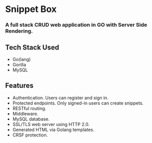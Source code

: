 # Snippet Box

### A full stack CRUD web application in GO with Server Side Rendering.

## Tech Stack Used
* Go(lang)
* Gorilla
* MySQL

## Features
* Authentication. Users can register and sign in.
* Protected endpoints. Only signed-in users can create snippets.
* RESTful routing.
* Middleware.
* MySQL database.
* SSL/TLS web server using HTTP 2.0.
* Generated HTML via Golang templates.
* CRSF protection.
